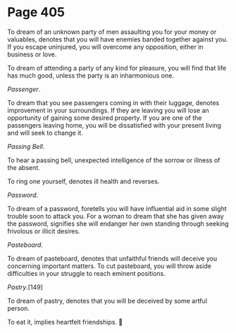 # Page 405
To dream of an unknown party of men assaulting you for your money
or valuables, denotes that you will have enemies banded together against you.
If you escape uninjured, you will overcome any opposition, either in
business or love.


To dream of attending a party of any kind for pleasure, you will find
that life has much good, unless the party is an inharmonious one.


_Passenger_.


To dream that you see passengers coming in with their luggage,
denotes improvement in your surroundings. If they are leaving
you will lose an opportunity of gaining some desired property.
If you are one of the passengers leaving home, you will be
dissatisfied with your present living and will seek to change it.


_Passing Bell_.


To hear a passing bell, unexpected intelligence of the sorrow
or illness of the absent.


To ring one yourself, denotes ill health and reverses.


_Password_.


To dream of a password, foretells you will have influential aid
in some slight trouble soon to attack you. For a woman to dream
that she has given away the password, signifies she will endanger
her own standing through seeking frivolous or illicit desires.


_Pasteboard_.


To dream of pasteboard, denotes that unfaithful friends will deceive
you concerning important matters. To cut pasteboard, you will throw
aside difficulties in your struggle to reach eminent positions.


_Pastry_.[149]


To dream of pastry, denotes that you will be deceived by some artful person.


To eat it, implies heartfelt friendships.
